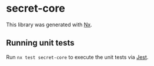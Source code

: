 # secret-core

This library was generated with [Nx](https://nx.dev).

## Running unit tests

Run `nx test secret-core` to execute the unit tests via [Jest](https://jestjs.io).
